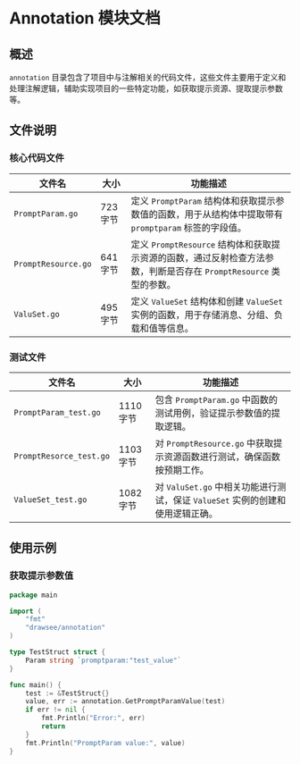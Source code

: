# Annotation 模块文档

## 概述
`annotation` 目录包含了项目中与注解相关的代码文件，这些文件主要用于定义和处理注解逻辑，辅助实现项目的一些特定功能，如获取提示资源、提取提示参数等。

## 文件说明

### 核心代码文件
| 文件名              | 大小     | 功能描述                                                                                                           |
| ------------------- | -------- | ------------------------------------------------------------------------------------------------------------------ |
| `PromptParam.go`    | 723 字节 | 定义 `PromptParam` 结构体和获取提示参数值的函数，用于从结构体中提取带有 `promptparam` 标签的字段值。               |
| `PromptResource.go` | 641 字节 | 定义 `PromptResource` 结构体和获取提示资源的函数，通过反射检查方法参数，判断是否存在 `PromptResource` 类型的参数。 |
| `ValuSet.go`        | 495 字节 | 定义 `ValueSet` 结构体和创建 `ValueSet` 实例的函数，用于存储消息、分组、负载和值等信息。                           |

### 测试文件
| 文件名                  | 大小      | 功能描述                                                                       |
| ----------------------- | --------- | ------------------------------------------------------------------------------ |
| `PromptParam_test.go`   | 1110 字节 | 包含 `PromptParam.go` 中函数的测试用例，验证提示参数值的提取逻辑。             |
| `PromptResorce_test.go` | 1103 字节 | 对 `PromptResource.go` 中获取提示资源函数进行测试，确保函数按预期工作。        |
| `ValueSet_test.go`      | 1082 字节 | 对 `ValuSet.go` 中相关功能进行测试，保证 `ValueSet` 实例的创建和使用逻辑正确。 |

## 使用示例

### 获取提示参数值
```go
package main

import (
	"fmt"
	"drawsee/annotation"
)

type TestStruct struct {
	Param string `promptparam:"test_value"`
}

func main() {
	test := &TestStruct{}
	value, err := annotation.GetPromptParamValue(test)
	if err != nil {
		fmt.Println("Error:", err)
		return
	}
	fmt.Println("PromptParam value:", value)
}